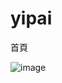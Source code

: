 # yipai

首頁

![image](https://user-images.githubusercontent.com/108204224/219942856-80c2e371-a652-42cf-ae9c-f9d0f2f98731.png)
